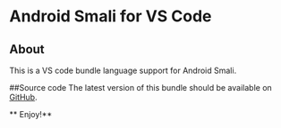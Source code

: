 # Android Smali for VS Code
## About
This is a VS code bundle language support for Android Smali.

##Source code
The latest version of this bundle should be available on [GitHub](https://github.com/W-WTerDan/smali-vscode).



** Enjoy!**